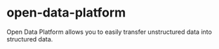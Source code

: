 # open-data-platform
Open Data Platform allows you to easily transfer unstructured data into structured data.

